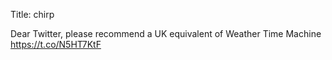 Title: chirp

Dear Twitter, please recommend a UK equivalent of Weather Time Machine <a href="https://t.co/N5HT7KtF">https://t.co/N5HT7KtF</a>
